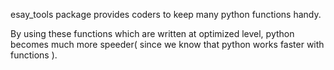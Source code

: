 esay_tools package provides coders to keep many python functions handy.

By using these functions which are written at optimized level,
python becomes much more speeder( since we know that python works faster with functions ).